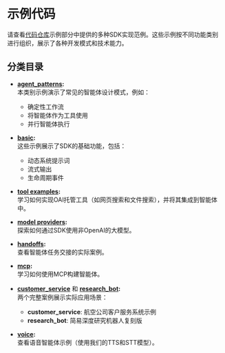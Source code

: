 # 示例代码

请查看[代码仓库](https://github.com/openai/openai-agents-python/tree/main/examples)示例部分中提供的多种SDK实现范例。这些示例按不同功能类别进行组织，展示了各种开发模式和技术能力。

## 分类目录

- **[agent_patterns](https://github.com/openai/openai-agents-python/tree/main/examples/agent_patterns):**  
  本类别示例演示了常见的智能体设计模式，例如：
    - 确定性工作流
    - 将智能体作为工具使用
    - 并行智能体执行

- **[basic](https://github.com/openai/openai-agents-python/tree/main/examples/basic):**  
  这些示例展示了SDK的基础功能，包括：
    - 动态系统提示词
    - 流式输出
    - 生命周期事件

- **[tool examples](https://github.com/openai/openai-agents-python/tree/main/examples/tools):**  
  学习如何实现OAI托管工具（如网页搜索和文件搜索），并将其集成到智能体中。

- **[model providers](https://github.com/openai/openai-agents-python/tree/main/examples/model_providers):**  
  探索如何通过SDK使用非OpenAI的大模型。

- **[handoffs](https://github.com/openai/openai-agents-python/tree/main/examples/handoffs):**  
  查看智能体任务交接的实际案例。

- **[mcp](https://github.com/openai/openai-agents-python/tree/main/examples/mcp):**  
  学习如何使用MCP构建智能体。

- **[customer_service](https://github.com/openai/openai-agents-python/tree/main/examples/customer_service)** 和 **[research_bot](https://github.com/openai/openai-agents-python/tree/main/examples/research_bot):**  
  两个完整案例展示实际应用场景：
    - **customer_service**: 航空公司客户服务系统示例
    - **research_bot**: 简易深度研究机器人复刻版

- **[voice](https://github.com/openai/openai-agents-python/tree/main/examples/voice):**  
  查看语音智能体示例（使用我们的TTS和STT模型）。